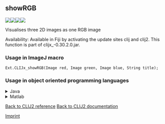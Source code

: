 ## showRGB
<img src="images/mini_empty_logo.png"/><img src="images/mini_empty_logo.png"/><img src="images/mini_clijx_logo.png"/><img src="images/mini_empty_logo.png"/>

Visualises three 2D images as one RGB image

Availability: Available in Fiji by activating the update sites clij and clij2.
This function is part of clijx_-0.30.2.0.jar.

### Usage in ImageJ macro
```
Ext.CLIJx_showRGB(Image red, Image green, Image blue, String title);
```


### Usage in object oriented programming languages



<details>

<summary>
Java
</summary>
<pre class="highlight">// init CLIJ and GPU
import net.haesleinhuepf.clijx.CLIJx;
import net.haesleinhuepf.clij.clearcl.ClearCLBuffer;
CLIJx clijx = CLIJx.getInstance();

// get input parameters
ClearCLBuffer red = clijx.push(redImagePlus);
ClearCLBuffer green = clijx.push(greenImagePlus);
ClearCLBuffer blue = clijx.push(blueImagePlus);
</pre>

<pre class="highlight">
// Execute operation on GPU
clijx.showRGB(red, green, blue, title);
</pre>

<pre class="highlight">
// show result

// cleanup memory on GPU
clijx.release(red);
clijx.release(green);
clijx.release(blue);
</pre>

</details>



<details>

<summary>
Matlab
</summary>
<pre class="highlight">% init CLIJ and GPU
clijx = init_clatlabx();

% get input parameters
red = clijx.pushMat(red_matrix);
green = clijx.pushMat(green_matrix);
blue = clijx.pushMat(blue_matrix);
</pre>

<pre class="highlight">
% Execute operation on GPU
clijx.showRGB(red, green, blue, title);
</pre>

<pre class="highlight">
% show result

% cleanup memory on GPU
clijx.release(red);
clijx.release(green);
clijx.release(blue);
</pre>

</details>



[Back to CLIJ2 reference](https://clij.github.io/clij2-docs/reference)
[Back to CLIJ2 documentation](https://clij.github.io/clij2-docs)

[Imprint](https://clij.github.io/imprint)

